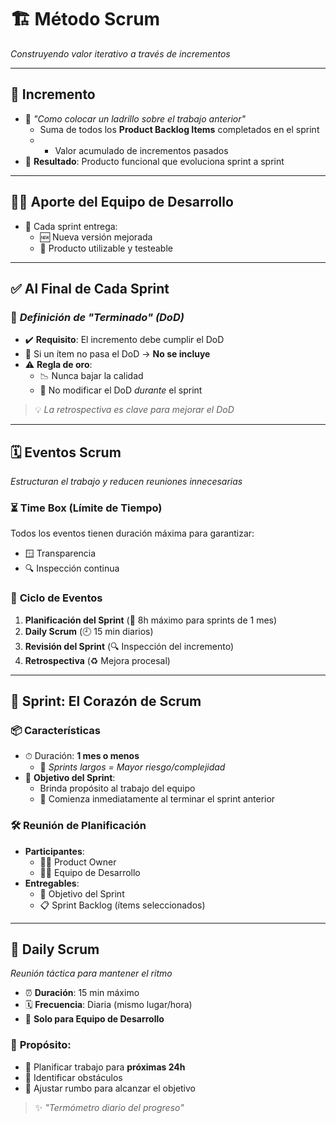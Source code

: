 # 🏗 **Método Scrum**  
*Construyendo valor iterativo a través de incrementos*

---

## 🧱 **Incremento**  
- 🔨 *"Como colocar un ladrillo sobre el trabajo anterior"*  
  - Suma de todos los **Product Backlog Items** completados en el sprint  
  - + Valor acumulado de incrementos pasados  
- 🎯 **Resultado**: Producto funcional que evoluciona sprint a sprint  

---

## 👨‍💻 **Aporte del Equipo de Desarrollo**  
- 🔄 Cada sprint entrega:  
  - 🆕 Nueva versión mejorada  
  - 🧰 Producto utilizable y testeable  

---

## ✅ **Al Final de Cada Sprint**  
### 📜 *Definición de "Terminado" (DoD)*  
- ✔️ **Requisito**: El incremento debe cumplir el DoD  
- 🚫 Si un ítem no pasa el DoD → **No se incluye**  
- ⚠️ **Regla de oro**:  
  - 📉 Nunca bajar la calidad  
  - 🔄 No modificar el DoD *durante* el sprint  

> 💡 *La retrospectiva es clave para mejorar el DoD*  

---

## 🗓 **Eventos Scrum**  
*Estructuran el trabajo y reducen reuniones innecesarias*  

### ⏳ **Time Box (Límite de Tiempo)**  
Todos los eventos tienen duración máxima para garantizar:  
- 🪟 Transparencia  
- 🔍 Inspección continua  

### 🔄 **Ciclo de Eventos**  
1. **Planificación del Sprint** (📅 8h máximo para sprints de 1 mes)  
2. **Daily Scrum** (🕘 15 min diarios)  
3. **Revisión del Sprint** (🔍 Inspección del incremento)  
4. **Retrospectiva** (♻️ Mejora procesal)  

---

## 🏃 **Sprint: El Corazón de Scrum**  
### 📦 **Características**  
- ⏱ Duración: **1 mes o menos**  
  - 📌 *Sprints largos = Mayor riesgo/complejidad*  
- 🎯 **Objetivo del Sprint**:  
  - Brinda propósito al trabajo del equipo  
  - 🏁 Comienza inmediatamente al terminar el sprint anterior  

### 🛠 **Reunión de Planificación**  
- **Participantes**:  
  - 🧑‍💼 Product Owner  
  - 👨‍💻 Equipo de Desarrollo  
- **Entregables**:  
  - 🎯 Objetivo del Sprint  
  - 📋 Sprint Backlog (ítems seleccionados)  

---

## 🌅 **Daily Scrum**  
*Reunión táctica para mantener el ritmo*  

- ⏰ **Duración**: 15 min máximo  
- 🗓 **Frecuencia**: Diaria (mismo lugar/hora)  
- 👥 **Solo para Equipo de Desarrollo**  

### 🎯 **Propósito**:  
- 📅 Planificar trabajo para **próximas 24h**  
- 🚦 Identificar obstáculos  
- 🔄 Ajustar rumbo para alcanzar el objetivo  

> ✨ *"Termómetro diario del progreso"*  

